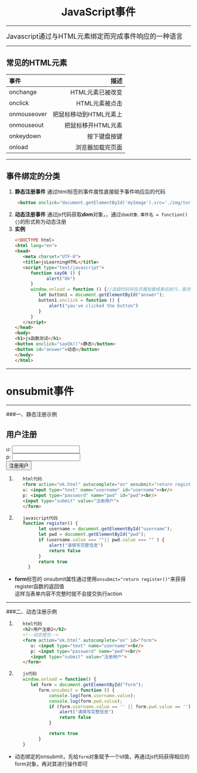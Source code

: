 # <center>JavaScript事件</center>
***
<font size=4>Javascript通过与HTML元素绑定而完成事件响应的一种语言</font>
***
## 常见的HTML元素
| 事件 | 描述 |
| :----- | --------: |
| onchange | HTML元素已被改变|
| onclick | HTML元素被点击 |
| onmouseover | 把鼠标移动到HTML元素上|
|onmouseout | 把鼠标移开HTML元素|
|onkeydown | 按下键盘按键 |
| onload | 浏览器加载完页面 |
***
## 事件绑定的分类
1. **静态注册事件**
   通过html标签的事件属性直接赋予事件响应后的代码
   ```html
    <button onclick="document.getElementById('myImage').src='./img/turnOn.gif'">开灯</button> 
   ```
2. **动态注册事件**
   通过js代码获取***dom***对象，，通过`dom对象.事件名 = function(){}`的形式称为动态注册
3. **实例**
   ```html
   <!DOCTYPE html>
   <html lang="en">
   <head>
      <meta charset="UTF-8">
      <title>jsLearningHTML</title>
      <script type="text/javascript">
         function sayOk () {
               alert("Ok")
         }
         window.onload = function () {//这段代码将在页面加载结束后执行，是动态绑定
            let button1 = document.getElementById("answer");
            button1.onclick = function () {
                alert("you've clicked the button")
            }
         }
      </script>
   </head>
   <body>
   <h1>js函数测试</h1>
   <button onclick="sayOk()">静态</button>
   <button id="answer">动态</button>
   </body>
   </html>
   ```
***
# onsubmit事件
***
###一、静态注册示例

<h2>用户注册</h2>
<form action="ok.html" autocomplete="on" onsubmit="return register()" target="_blank">
    u: <input type="text" name="username" id="username"><br/>
    p: <input type="password" name="pwd" id="pwd"><br/>
    <input type="submit" value="注册用户">
</form>

1. ```html
      html代码
      <form action="ok.html" autocomplete="on" onsubmit="return register()" target="_blank">
      u: <input type="text" name="username" id="username"><br/>
      p: <input type="password" name="pwd" id="pwd"><br/>
      <input type="submit" value="注册用户">
      </form>
   ```
2. ```javascript
      javascript代码
      function register() {
            let username = document.getElementById("username");
            let pwd = document.getElementById("pwd");
            if (username.value === ""|| pwd.value === "" ) {
                alert("请填写完整信息")
                return false
            }
            return true
        }
   ```
- **form**标签的 onsubmit属性通过使用`onsubmit="return register()"`来获得register函数的返回值<br/>这样当表单内容不完整时就不会提交执行action
***
###二、动态注册示例
1. ```html
      html代码
      <h2>用户注册2</h2>
      <!--动态提交-->
      <form action="ok.html" autocomplete="on" id="form">
         u: <input type="text" name="username"><br/>
         p: <input type="password" name="pwd"><br/>
         <input type="submit" value="注册用户">
      </form>
   ```
2. ```javascript
      js代码
      window.onload = function() {
         let form = document.getElementById("form");
            form.onsubmit = function () {
                console.log(form.username.value);
                console.log(form.pwd.value);
                if (form.username.value == '' || form.pwd.value == '') {
                    alert("请填写完整信息")
                    return false
                }

                return true
            }
      }
   ```
- 动态绑定的onsubmit，先给`form`对象赋予一个id值，再通过js代码获得相应的form对象，再对其进行操作即可